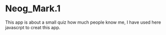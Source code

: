 # Neog_Mark.1
This app is about a small quiz how much people know me,
I have used here javascrpt to creat this app.
